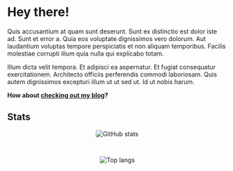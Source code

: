 <style>
  .center {
    display: flex;
    flex-direction: column;
    align-items: center;
  }
</style>

# Hey there!

Quis accusantium at quam sunt deserunt. Sunt ex distinctio est dolor iste ad. Sunt et error a. Quia eos voluptate dignissimos vero dolorum. Aut laudantium voluptas tempore perspiciatis et non aliquam temporibus. Facilis molestiae corrupti illum quia nulla qui explicabo totam.

Illum dicta velit tempora. Et adipisci ea aspernatur. Et fugiat consequatur exercitationem. Architecto officiis perferendis commodi laboriosam. Quis autem dignissimos excepturi illum ut ut sed ut. Id ut nobis harum.

**How about [checking out my blog](//karmek-k-blog.netlify.app)?**

## Stats

<div class="center">
  <img
    class="margin"
    src="https://github-readme-stats.vercel.app/api?username=karmek-k&theme=dark"
    alt="GitHub stats"
  />

  <hr />

  <img 
    class="margin"
    src="https://github-readme-stats.vercel.app/api/top-langs/?username=karmek-k&theme=dark"
    alt="Top langs"
  />
</div>